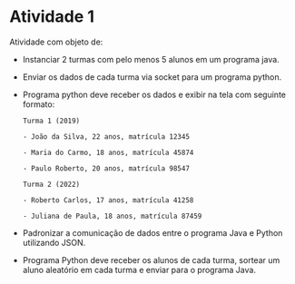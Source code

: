 # Atividade 1

Atividade com objeto de:

- Instanciar 2 turmas com pelo menos 5 alunos em um programa java.
- Enviar os dados de cada turma via socket para um programa python.
- Programa python deve receber os dados e exibir na tela com seguinte formato:

      Turma 1 (2019)

      - João da Silva, 22 anos, matrícula 12345
      
      - Maria do Carmo, 18 anos, matrícula 45874
      
      - Paulo Roberto, 20 anos, matrícula 98547
      
      Turma 2 (2022)
      
      - Roberto Carlos, 17 anos, matrícula 41258
      
      - Juliana de Paula, 18 anos, matrícula 87459
- Padronizar a comunicação de dados entre o programa Java e Python utilizando JSON.
- Programa Python deve receber os alunos de cada turma, sortear um aluno aleatório em cada turma e enviar para o programa Java.
